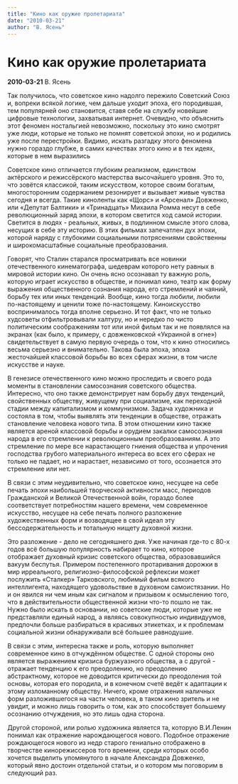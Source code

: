 ```yaml
---
title: "Кино как оружие пролетариата"
date: "2010-03-21"
author: "В. Ясень"
---
```


# Кино как оружие пролетариата

**2010-03-21** В. Ясень

Так получилось, что советское кино надолго пережило Советский Союз и, вопреки всякой логике,  чем дальше уходит эпоха, его породившая, тем популярней оно становится, ставя себе на службу новейшие цифровые технологии, захватывая интернет. Очевидно, что объяснить этот феномен ностальгией невозможно, поскольку это кино смотрят уже люди, которые не только не помнят советской эпохи, но и родились уже после перестройки. Видимо, искать разгадку этого феномена нужно гораздо глубже, в самих качествах этого кино и в тех идеях, которые в нем выразились

Советское кино отличается  глубоким реализмом, единством актёрского и режиссёрского мастерства высочайшего уровня. Это то, что зовётся классикой, таким искусством, которое  своим богатым, многосторонним содержанием резонирует и вызывает живые чувства сегодня и всегда. Такие киноленты как «Щорс» и «Арсенал» Довженко, или «Депутат Балтики» и «Тринадцать» Михаила Ромма несут в себе революционный заряд эпохи, в котором светится ход самой истории. Светится в людях - реальных, живых, в подлинном смысле этого слова, несущих в себе эту историю. В этих фильмах запечатлен дух эпохи, которой наряду с глубокими социальными потрясениями свойственны и широкомасштабные социальные преобразования.

Говорят, что Сталин старался просматривать все новинки отечественного кинематографа,  шедеврам которого нету равных в мировой истории кино.  Он очень ясно осознавал ту важную роль, которую играет искусство в обществе, и понимал кино, театр как форму выражения общественного сознания народа, его стремлений и чаяний, борьбу тех или иных тенденций. Вообще, кино тогда любили, любили по-настоящему и ценили тоже по-настоящему. Киноискусство воспринималось тогда вполне серьезно. И тот факт, что не только худсоветы отфильтровывали халтуру, но и нередко по чисто политическим соображениям тот или иной фильм так и не появлялся на экранах (как было, к примеру, с довженковской «Украиной в огне») свидетельствует в самую первую очередь о том, что к кино относились весьма серьезно и внимательно. Такова была эпоха, эпоха жесточайшей классовой борьбы во всех сферах жизни, в том числе искусстве и науке.

В генезисе отечественного кино можно проследить и своего рода моменты в становлении самосознания советского общества. Интересно, что оно также демонстрирует нам борьбу двух тенденций, свойственных обществу, живущему при  социализме, как переходной стадии между капитализмом и коммунизмом. Задача художника и состояла в том, чтобы выявлять эти тенденции в обществе, отражать становление человека нового типа. В этом отношении кино также является ареной классовой борьбы и орудием закалки самосознания народа в его стремлении к революционным преобразованиям. А это стремление по мере все нарастающего гниения общества и упрочения господства грубого материального интереса во всех его сферах не только не падает, но и нарастает, независимо от того, осознается это стремление или нет.

В связи с этим неудивительно, что советское кино, несущее на себе печать эпохи наибольшей творческой активности масс, периодов Гражданской и Великой Отечественной войн, гораздо более соответствует потребностям нашего времени, чем современное искусство, несущее на себе печать полного разложение художественных форм и возводящее в свой идеал эту бессодержательность и тотальную нищету духовной жизни.

Это разложение - дело не сегодняшнего дня. Уже начиная где-то с 80-х годов всё большую популярность набирает  то кино, которое отображает духовный кризис советского общества, образовавшийся вакуум беспутья. Примером  постепенного протаривания дорожки  в мир ирреального, религиозно-философской рефлексии может послужить «Сталкер» Тарковского, любимый фильм всякого интеллигента, находящего удовольствие в духовном самоистязании. Но и он явился ни чем иным как сигналом и призывом к осмыслению того, что в действительности общественной жизни что-то пошло не так. Нужно было искать в основании, но советские люди, которые уже не представляли единый народ, а являясь совокупностью индивидуумов,  предпочли больше разбираться в красивых этикетках, и к проблемам социальной жизни обнаруживали всё большее равнодушие.

В связи с этим, интересна также и роль, которую  выполняет современное кино в отчуждённом обществе.  С одной стороны оно является выражением кризиса буржуазного общества, а с другой  - отражает тенденцию к его преодолению, но преодолению абстрактному, которое не доводится критически до преодоления той основы, которая его породила,  и в конечном счетё ведёт к адаптации к этому изломанному обществу. Ничего, кроме отражения наличных форм разложившегося на части человека, в таком кино зритель и не увидит, и можно лишь говорить о том, как это способствует большему осознанию отчуждения, но это лишь одна сторона.

Другой стороной, или ролью художника является та, которую В.И.Ленин понимал как отражение нарождающегося нового. Подобное отражение рождающегося  нового из недр старого гениально отображено в творчестве кинорежиссеров того времени, среди которых особо хочется выделить упомянутого в начале Александра Довженко, который явно достоин отдельной статьи, и о котором мы поговорим в следующий раз.